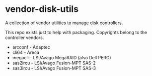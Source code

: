 # vendor-disk-utils

A collection of vendor utilities to manage disk controllers.

This repo exists just to help with packaging. Copyrights belong to the controller vendors.

* arcconf - Adaptec
* cli64 - Areca
* megacli - LSI/Avago MegaRAID (also Dell PERC)
* sas2ircu - LSI/Avago Fusion-MPT SAS-2
* sas3ircu - LSI/Avago Fusion-MPT SAS-3
